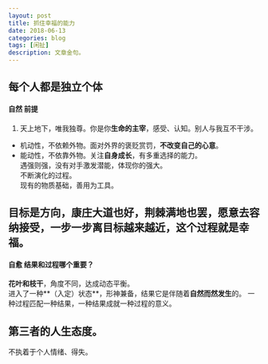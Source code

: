 ```yaml
---
layout: post
title: 抓住幸福的能力
date: 2018-06-13
categories: blog
tags: [闲扯]
description: 文章金句。
---
```



## 每个人都是独立个体
#### 自然 前提
1. 天上地下，唯我独尊。你是你**生命的主宰**，感受、认知。别人与我互不干涉。
- 机动性，不依赖外物。面对外界的褒贬赏罚，**不改变自己的心意**。
- 能动性，不依靠外物。关注**自身成长**，有多重选择的能力。<br>
遇强则强，没有对手激发潜能，体现你的强大。<br>
不断演化的过程。<br>
现有的物质基础，善用为工具。


## 目标是方向，康庄大道也好，荆棘满地也罢，愿意去容纳接受，一步一步离目标越来越近，这个过程就是幸福。
#### 自愈 结果和过程哪个重要？ 
**花叶和枝干**，角度不同，达成动态平衡。<br>
进入了一种**（入定）状态**，形神兼备，结果它是伴随着**自然而然发生**的。
一种过程匹配一种结果，一种结果成就一种过程的意义。


## 第三者的人生态度。
不执着于个人情绪、得失。
